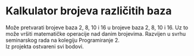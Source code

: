 # Kalkulator brojeva različitih baza
Može pretvarati brojeve baza 2, 8, 10 i 16 u brojeve baza 2, 8, 10 i 16. Uz to može vršiti matematičke operacije nad danim brojevima. Razvijen u svrhu seminarskog rada na kolegiju Programiranje 2. <br>Iz projekta ostvareni svi bodovi.
